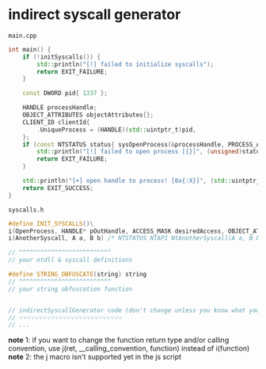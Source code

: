 # indirect syscall generator
`main.cpp`
```cpp
int main() {
    if (!initSyscalls()) {
        std::println("[!] failed to initialize syscalls");
        return EXIT_FAILURE;
    }

    const DWORD pid{ 1337 };

    HANDLE processHandle;
    OBJECT_ATTRIBUTES objectAttributes{};
    CLIENT_ID clientId{
        .UniqueProcess = (HANDLE)(std::uintptr_t)pid,
    };
    if (const NTSTATUS status{ sysOpenProcess(&processHandle, PROCESS_ALL_ACCESS, &objectAttributes, &clientId) }; status != STATUS_SUCCESS) {
        std::println("[!] failed to open process [{}]", (unsigned)status);
        return EXIT_FAILURE;
    }

    std::println("[+] open handle to process! [0x{:X}]", (std::uintptr_t)processHandle);
    return EXIT_SUCCESS;
}
```
`syscalls.h`
```cpp
#define INIT_SYSCALLS()\
i(OpenProcess, HANDLE* pOutHandle, ACCESS_MASK desiredAccess, OBJECT_ATTRIBUTES* pObjectAttributes, CLIENT_ID* pClientId)\
i(AnotherSyscall, A a, B b) /* NTSTATUS NTAPI NtAnotherSyscall(A a, B b); */

// ^^^^^^^^^^^^^^^^^^^^^^^^^^
// your ntdll & syscall definitions

#define STRING_OBFUSCATE(string) string
// ^^^^^^^^^^^^^^^^^^^^^^^^^^
// your string obfuscation function


// indirectSyscallGenerator code (don't change unless you know what you're doing)
// ˅˅˅˅˅˅˅˅˅˅˅˅˅˅˅˅˅˅˅˅˅˅˅˅˅˅
// ...
```
**note** 1: if you want to change the function return type and/or calling convention, use j(ret, __calling_convention, function) instead of i(function)<br>
**note** 2: the j macro isn't supported yet in the js script<br>
